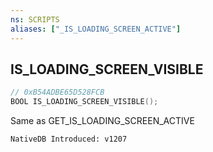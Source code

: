 ```yaml
---
ns: SCRIPTS
aliases: ["_IS_LOADING_SCREEN_ACTIVE"]
---
```

## IS_LOADING_SCREEN_VISIBLE

```c
// 0xB54ADBE65D528FCB
BOOL IS_LOADING_SCREEN_VISIBLE();
```

Same as GET_IS_LOADING_SCREEN_ACTIVE

```
NativeDB Introduced: v1207
```


